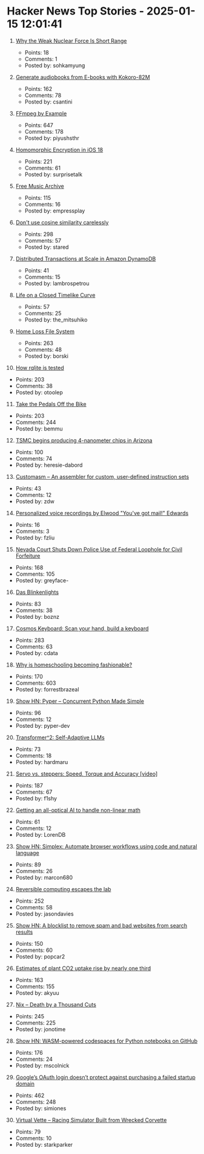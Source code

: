 # Hacker News Top Stories - 2025-01-15 12:01:41

1. [Why the Weak Nuclear Force Is Short Range](https://profmattstrassler.com/articles-and-posts/particle-physics-basics/the-astonishing-standard-model/why-the-weak-nuclear-force-is-short-range/)
   - Points: 18
   - Comments: 1
   - Posted by: sohkamyung

2. [Generate audiobooks from E-books with Kokoro-82M](https://claudio.uk/posts/epub-to-audiobook.html)
   - Points: 162
   - Comments: 78
   - Posted by: csantini

3. [FFmpeg by Example](https://ffmpegbyexample.com/)
   - Points: 647
   - Comments: 178
   - Posted by: piyushsthr

4. [Homomorphic Encryption in iOS 18](https://boehs.org/node/homomorphic-encryption)
   - Points: 221
   - Comments: 61
   - Posted by: surprisetalk

5. [Free Music Archive](https://freemusicarchive.org/home)
   - Points: 115
   - Comments: 16
   - Posted by: empressplay

6. [Don't use cosine similarity carelessly](https://p.migdal.pl/blog/2025/01/dont-use-cosine-similarity/)
   - Points: 298
   - Comments: 57
   - Posted by: stared

7. [Distributed Transactions at Scale in Amazon DynamoDB](http://muratbuffalo.blogspot.com/2023/08/distributed-transactions-at-scale-in.html)
   - Points: 41
   - Comments: 15
   - Posted by: lambrospetrou

8. [Life on a Closed Timelike Curve](https://iopscience.iop.org/article/10.1088/1361-6382/ad98df#cqgad98dff1)
   - Points: 57
   - Comments: 25
   - Posted by: the_mitsuhiko

9. [Home Loss File System](https://docs.google.com/spreadsheets/d/1TPeJzW5pa-BiJZjuEa1yGSFs7ZJetbnxf2gjMvv4tkc/edit?usp=sharing)
   - Points: 263
   - Comments: 48
   - Posted by: borski

10. [How rqlite is tested](https://philipotoole.com/how-is-rqlite-tested/)
   - Points: 203
   - Comments: 38
   - Posted by: otoolep

11. [Take the Pedals Off the Bike](https://www.fortressofdoors.com/take-the-pedals-off-the-bike/)
   - Points: 203
   - Comments: 244
   - Posted by: bemmu

12. [TSMC begins producing 4-nanometer chips in Arizona](https://www.reuters.com/technology/tsmc-begins-producing-4-nanometer-chips-arizona-raimondo-says-2025-01-10/)
   - Points: 100
   - Comments: 74
   - Posted by: heresie-dabord

13. [Customasm – An assembler for custom, user-defined instruction sets](https://github.com/hlorenzi/customasm)
   - Points: 43
   - Comments: 12
   - Posted by: zdw

14. [Personalized voice recordings by Elwood "You've got mail!" Edwards](https://blog.jgc.org/2024/11/personalized-voice-recordings-by-elwood.html)
   - Points: 16
   - Comments: 3
   - Posted by: fzliu

15. [Nevada Court Shuts Down Police Use of Federal Loophole for Civil Forfeiture](https://ij.org/press-release/nevada-court-shuts-down-police-use-of-federal-loophole-for-civil-forfeiture/)
   - Points: 168
   - Comments: 105
   - Posted by: greyface-

16. [Das Blinkenlights](https://rodyne.com/?p=1674)
   - Points: 83
   - Comments: 38
   - Posted by: boznz

17. [Cosmos Keyboard: Scan your hand, build a keyboard](https://ryanis.cool/cosmos/)
   - Points: 283
   - Comments: 63
   - Posted by: cdata

18. [Why is homeschooling becoming fashionable?](https://newsletter.goodtechthings.com/p/why-are-tech-people-suddenly-so-into)
   - Points: 170
   - Comments: 603
   - Posted by: forrestbrazeal

19. [Show HN: Pyper – Concurrent Python Made Simple](https://github.com/pyper-dev/pyper)
   - Points: 96
   - Comments: 12
   - Posted by: pyper-dev

20. [Transformer^2: Self-Adaptive LLMs](https://sakana.ai/transformer-squared/)
   - Points: 73
   - Comments: 18
   - Posted by: hardmaru

21. [Servo vs. steppers: Speed, Torque and Accuracy [video]](https://www.youtube.com/watch?v=H-nO1F-AO9I)
   - Points: 187
   - Comments: 67
   - Posted by: f1shy

22. [Getting an all-optical AI to handle non-linear math](https://arstechnica.com/science/2025/01/getting-an-all-optical-ai-to-handle-non-linear-math/)
   - Points: 61
   - Comments: 12
   - Posted by: LorenDB

23. [Show HN: Simplex: Automate browser workflows using code and natural language](https://www.simplex.sh/playground)
   - Points: 89
   - Comments: 26
   - Posted by: marcon680

24. [Reversible computing escapes the lab](https://spectrum.ieee.org/reversible-computing)
   - Points: 252
   - Comments: 58
   - Posted by: jasondavies

25. [Show HN: A blocklist to remove spam and bad websites from search results](https://github.com/popcar2/BadWebsiteBlocklist)
   - Points: 150
   - Comments: 60
   - Posted by: popcar2

26. [Estimates of plant CO2 uptake rise by nearly one third](https://www.ornl.gov/news/plant-co2-uptake-rises-nearly-one-third-new-global-estimates)
   - Points: 163
   - Comments: 155
   - Posted by: akyuu

27. [Nix – Death by a Thousand Cuts](https://www.dgt.is/blog/2025-01-10-nix-death-by-a-thousand-cuts/)
   - Points: 245
   - Comments: 225
   - Posted by: jonotime

28. [Show HN: WASM-powered codespaces for Python notebooks on GitHub](https://docs.marimo.io/guides/publishing/playground/#open-notebooks-hosted-on-github)
   - Points: 176
   - Comments: 24
   - Posted by: mscolnick

29. [Google’s OAuth login doesn’t protect against purchasing a failed startup domain](https://trufflesecurity.com/blog/millions-at-risk-due-to-google-s-oauth-flaw)
   - Points: 462
   - Comments: 248
   - Posted by: simiones

30. [Virtual Vette – Racing Simulator Built from Wrecked Corvette](https://www.instructables.com/Virtual-Vette-Racing-Simulator-Built-From-Wrecked-/)
   - Points: 79
   - Comments: 10
   - Posted by: starkparker

